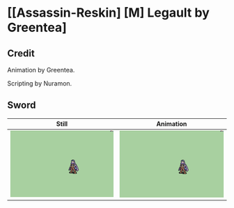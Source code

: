 # [\[Assassin-Reskin\] \[M\] Legault by Greentea]

## Credit

Animation by Greentea.

Scripting by Nuramon.

## Sword

| Still | Animation |
| :---: | :-------: |
| ![Sword still](./Sword_000.png) | ![Sword animation](./Sword.gif) |
